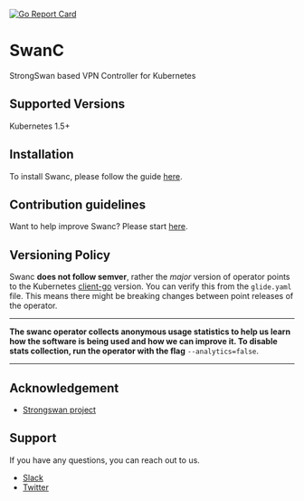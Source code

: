 [![Go Report Card](https://goreportcard.com/badge/github.com/pharmer/swanc)](https://goreportcard.com/report/github.com/pharmer/swanc)

# SwanC
StrongSwan based VPN Controller for Kubernetes

## Supported Versions
Kubernetes 1.5+

## Installation
To install Swanc, please follow the guide [here](/docs/install.md).

## Contribution guidelines
Want to help improve Swanc? Please start [here](/CONTRIBUTING.md).

## Versioning Policy
Swanc __does not follow semver__, rather the _major_ version of operator points to the
Kubernetes [client-go](https://github.com/kubernetes/client-go#branches-and-tags) version. You can verify this
from the `glide.yaml` file. This means there might be breaking changes between point releases of the operator.

---

**The swanc operator collects anonymous usage statistics to help us learn
how the software is being used and how we can improve it. To disable stats collection,
run the operator with the flag** `--analytics=false`.

---

## Acknowledgement
 - [Strongswan project](https://www.strongswan.org/)

## Support
If you have any questions, you can reach out to us.
* [Slack](https://slack.appscode.com)
* [Twitter](https://twitter.com/AppsCodeHQ)
